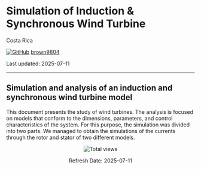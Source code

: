 # Simulation of Induction & Synchronous Wind Turbine

Costa Rica

[![GitHub](https://img.shields.io/badge/--181717?logo=github&logoColor=ffffff)](https://github.com/)
[brown9804](https://github.com/brown9804)

Last updated: 2025-07-11

------------------------------------------

## Simulation and analysis of an induction and synchronous wind turbine model

This document presents the study of wind turbines. The analysis is focused on models that conform to the dimensions, parameters, and control characteristics of the system. For this purpose, the simulation was divided into two parts. We managed to obtain the simulations of the currents through the rotor and stator of two different models.

<!-- START BADGE -->
<div align="center">
  <img src="https://img.shields.io/badge/Total%20views-1022-limegreen" alt="Total views">
  <p>Refresh Date: 2025-07-11</p>
</div>
<!-- END BADGE -->

